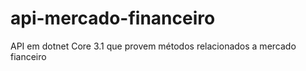 # api-mercado-financeiro
API em dotnet Core 3.1 que provem métodos relacionados a mercado fianceiro
